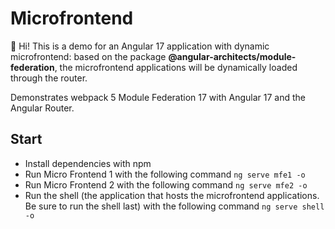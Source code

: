 # Microfrontend

👋 Hi! This is a demo for an Angular 17 application with dynamic microfrontend: based on the package **@angular-architects/module-federation**, the microfrontend applications will be dynamically loaded through the router.

Demonstrates webpack 5 Module Federation 17 with Angular 17 and the Angular Router.

## Start

-   Install dependencies with npm
-   Run Micro Frontend 1 with the following command `ng serve mfe1 -o`
-   Run Micro Frontend 2 with the following command `ng serve mfe2 -o`
-   Run the shell (the application that hosts the microfrontend applications. Be sure to run the shell last) with the following command `ng serve shell -o`

